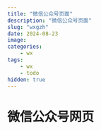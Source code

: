 ```yaml
---
title: "微信公众号页面"
description: "微信公众号页面"
slug: "wxgzh"
date: 2024-08-23 
image:
categories:
    - wx
tags:
    - wx
    - todo
hidden: true
---
```


# 微信公众号网页



